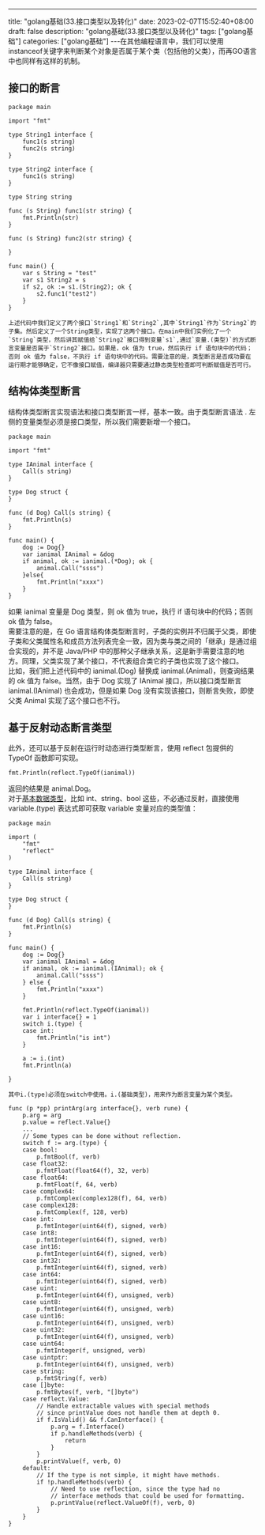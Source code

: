 --- 
 title: "golang基础(33.接口类型以及转化)" 
 date: 2023-02-07T15:52:40+08:00 
 draft: false 
 description: "golang基础(33.接口类型以及转化)" 
 tags: ["golang基础"] 
 categories: ["golang基础"] 
---在其他编程语言中，我们可以使用instanceof关键字来判断某个对象是否属于某个类（包括他的父类），而再GO语言中也同样有这样的机制。

## 接口的断言
```
package main

import "fmt"

type String1 interface {
	func1(s string)
	func2(s string)
}

type String2 interface {
	func1(s string)
}

type String string

func (s String) func1(str string) {
	fmt.Println(str)
}

func (s String) func2(str string) {

}

func main() {
	var s String = "test"
	var s1 String2 = s
	if s2, ok := s1.(String2); ok {
		s2.func1("test2")
	}
}

```
	上述代码中我们定义了两个接口`String1`和`String2`,其中`String1`作为`String2`的子集。然后定义了一个String类型，实现了这两个接口。在main中我们实例化了一个`String`类型，然后讲其赋值给`String2`接口得到变量`s1`,通过`变量.(类型)`的方式断言变量是否属于`String2`接口。如果是，ok 值为 true，然后执行 if 语句块中的代码；否则 ok 值为 false，不执行 if 语句块中的代码。需要注意的是，类型断言是否成功要在运行期才能够确定，它不像接口赋值，编译器只需要通过静态类型检查即可判断赋值是否可行。

## 结构体类型断言
结构体类型断言实现语法和接口类型断言一样，基本一致。由于类型断言语法 . 左侧的变量类型必须是接口类型，所以我们需要新增一个接口。
```
package main

import "fmt"

type IAnimal interface {
	Call(s string)
}

type Dog struct {
}

func (d Dog) Call(s string) {
	fmt.Println(s)
}

func main() {
	dog := Dog{}
	var ianimal IAnimal = &dog
	if animal, ok := ianimal.(*Dog); ok {
		animal.Call("ssss")
	}else{
		fmt.Println("xxxx")
	}
}
```
如果 ianimal 变量是 Dog 类型，则 ok 值为 true，执行 if 语句块中的代码；否则 ok 值为 false。<br />需要注意的是，在 Go 语言结构体类型断言时，子类的实例并不归属于父类，即使子类和父类属性名和成员方法列表完全一致，因为类与类之间的「继承」是通过组合实现的，并不是 Java/PHP 中的那种父子继承关系，这是新手需要注意的地方。同理，父类实现了某个接口，不代表组合类它的子类也实现了这个接口。<br />比如，我们把上述代码中的 ianimal.(Dog) 替换成 ianimal.(Animal)，则查询结果的 ok 值为 false。当然，由于 Dog 实现了 IAnimal 接口，所以接口类型断言 ianimal.(IAnimal) 也会成功，但是如果 Dog 没有实现该接口，则断言失败，即使父类 Animal 实现了这个接口也不行。

## 基于反射动态断言类型
此外，还可以基于反射在运行时动态进行类型断言，使用 reflect 包提供的 TypeOf 函数即可实现。
```
fmt.Println(reflect.TypeOf(ianimal))
```
返回的结果是 animal.Dog。<br />对于[基本数据类型](https://geekr.dev/posts/go-data-types#toc-1)，比如 int、string、bool 这些，不必通过反射，直接使用 variable.(type) 表达式即可获取 variable 变量对应的类型值：
```
package main

import (
	"fmt"
	"reflect"
)

type IAnimal interface {
	Call(s string)
}

type Dog struct {
}

func (d Dog) Call(s string) {
	fmt.Println(s)
}

func main() {
	dog := Dog{}
	var ianimal IAnimal = &dog
	if animal, ok := ianimal.(IAnimal); ok {
		animal.Call("ssss")
	} else {
		fmt.Println("xxxx")
	}

	fmt.Println(reflect.TypeOf(ianimal))
	var i interface{} = 1
	switch i.(type) {
	case int:
		fmt.Println("is int")
	}

	a := i.(int)
	fmt.Println(a)

}

```
	其中i.(type)必须在switch中使用。i.(基础类型)，用来作为断言变量为某个类型。
```
func (p *pp) printArg(arg interface{}, verb rune) {
    p.arg = arg
    p.value = reflect.Value{}
    ...
    // Some types can be done without reflection.
    switch f := arg.(type) {
    case bool:
        p.fmtBool(f, verb)
    case float32:
        p.fmtFloat(float64(f), 32, verb)
    case float64:
        p.fmtFloat(f, 64, verb)
    case complex64:
        p.fmtComplex(complex128(f), 64, verb)
    case complex128:
        p.fmtComplex(f, 128, verb)
    case int:
        p.fmtInteger(uint64(f), signed, verb)
    case int8:
        p.fmtInteger(uint64(f), signed, verb)
    case int16:
        p.fmtInteger(uint64(f), signed, verb)
    case int32:
        p.fmtInteger(uint64(f), signed, verb)
    case int64:
        p.fmtInteger(uint64(f), signed, verb)
    case uint:
        p.fmtInteger(uint64(f), unsigned, verb)
    case uint8:
        p.fmtInteger(uint64(f), unsigned, verb)
    case uint16:
        p.fmtInteger(uint64(f), unsigned, verb)
    case uint32:
        p.fmtInteger(uint64(f), unsigned, verb)
    case uint64:
        p.fmtInteger(f, unsigned, verb)
    case uintptr:
        p.fmtInteger(uint64(f), unsigned, verb)
    case string:
        p.fmtString(f, verb)
    case []byte:
        p.fmtBytes(f, verb, "[]byte")
    case reflect.Value:
        // Handle extractable values with special methods
        // since printValue does not handle them at depth 0.
        if f.IsValid() && f.CanInterface() {
            p.arg = f.Interface()
            if p.handleMethods(verb) {
                return
            }
        }
        p.printValue(f, verb, 0)
    default:
        // If the type is not simple, it might have methods.
        if !p.handleMethods(verb) {
            // Need to use reflection, since the type had no
            // interface methods that could be used for formatting.
            p.printValue(reflect.ValueOf(f), verb, 0)
        }
    }
}
```
